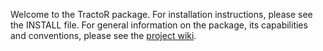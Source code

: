 Welcome to the TractoR package. For installation instructions, please see the INSTALL file. For general information on the package, its capabilities and conventions, please see the [project wiki](https://github.com/jonclayden/tractor/wiki).

